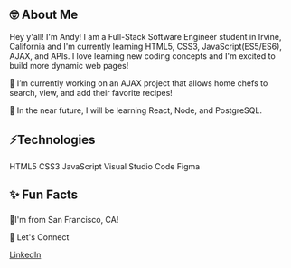 
## 🤓 About Me
Hey y'all! I'm Andy! I am a Full-Stack Software Engineer student in Irvine, California and I'm currently learning HTML5, CSS3, JavaScript(ES5/ES6), AJAX, and APIs. I love learning new coding concepts and I'm excited to build more dynamic web pages!

🌱 I’m currently working on an AJAX project that allows home chefs to search, view, and add their favorite recipes!

🌱 In the near future, I will be learning React, Node, and PostgreSQL.

## ⚡Technologies
HTML5 CSS3 JavaScript Visual Studio Code Figma

## ✨ Fun Facts
> #####
📍I'm from San Francisco, CA!

🤝 Let's Connect

[LinkedIn]([url](https://www.linkedin.com/in/andy-chen907/))
